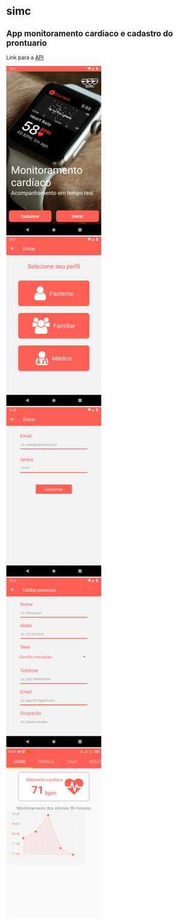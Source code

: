# simc

## App monitoramento cardiaco e cadastro do prontuario

Link para a [API](https://github.com/gmatheus66/apisimc)

<img src="/appImages/image1.png" width="50%" height="50%">  
<img src="/appImages/image2.png" width="50%" height="50%">

<img src="/appImages/image3.png" width="50%" height="50%">

<img src="/appImages/image4.png" width="50%" height="50%">

<img src="/appImages/image5.jpg" width="50%" height="50%">
